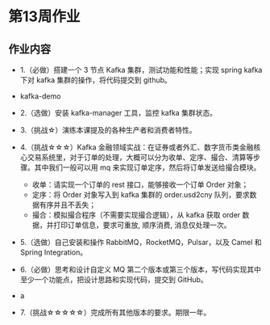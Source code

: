 # 第13周作业

## 作业内容

- 1.（必做）搭建一个 3 节点 Kafka 集群，测试功能和性能；实现 spring kafka 下对 kafka 集群的操作，将代码提交到 github。
- kafka-demo

- 2.（选做）安装 kafka-manager 工具，监控 kafka 集群状态。

- 3.（挑战☆）演练本课提及的各种生产者和消费者特性。

- 4.（挑战☆☆☆）Kafka 金融领域实战：在证券或者外汇、数字货币类金融核心交易系统里，对于订单的处理，大概可以分为收单、定序、撮合、清算等步骤。其中我们一般可以用 mq 来实现订单定序，然后将订单发送给撮合模块。
  - 收单：请实现一个订单的 rest 接口，能够接收一个订单 Order 对象；
  - 定序：将 Order 对象写入到 kafka 集群的 order.usd2cny 队列，要求数据有序并且不丢失；
  - 撮合：模拟撮合程序（不需要实现撮合逻辑），从 kafka 获取 order 数据，并打印订单信息，要求可重放, 顺序消费, 消息仅处理一次。
  
- 5.（选做）自己安装和操作 RabbitMQ，RocketMQ，Pulsar，以及 Camel 和 Spring Integration。

- 6.（必做）思考和设计自定义 MQ 第二个版本或第三个版本，写代码实现其中至少一个功能点，把设计思路和实现代码，提交到 GitHub。
- a

- 7.（挑战☆☆☆☆☆）完成所有其他版本的要求。期限一年。